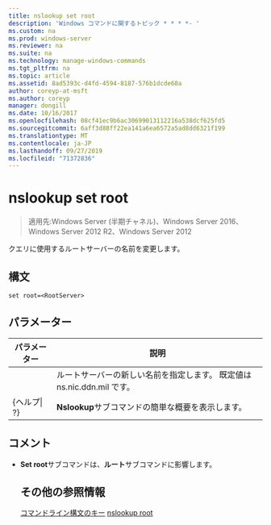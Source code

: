 ```yaml
---
title: nslookup set root
description: 'Windows コマンドに関するトピック * * * *- '
ms.custom: na
ms.prod: windows-server
ms.reviewer: na
ms.suite: na
ms.technology: manage-windows-commands
ms.tgt_pltfrm: na
ms.topic: article
ms.assetid: 8ad5393c-d4fd-4594-8187-576b1dcde60a
author: coreyp-at-msft
ms.author: coreyp
manager: dongill
ms.date: 10/16/2017
ms.openlocfilehash: 08cf41ec9b6ac30699013112216a538dcf625fd5
ms.sourcegitcommit: 6aff3d88ff22ea141a6ea6572a5ad8dd6321f199
ms.translationtype: MT
ms.contentlocale: ja-JP
ms.lasthandoff: 09/27/2019
ms.locfileid: "71372836"
---
```

# <a name="nslookup-set-root"></a>nslookup set root

>適用先:Windows Server (半期チャネル)、Windows Server 2016、Windows Server 2012 R2、Windows Server 2012

クエリに使用するルートサーバーの名前を変更します。
## <a name="syntax"></a>構文
```
set root=<RootServer>
```
## <a name="parameters"></a>パラメーター

|    パラメーター    |                                   説明                                    |
|-----------------|----------------------------------------------------------------------------------|
|  <RootServer>   | ルートサーバーの新しい名前を指定します。 既定値は ns.nic.ddn.mil です。 |
| {ヘルプ&#124; ?} |              **Nslookup**サブコマンドの簡単な概要を表示します。               |

## <a name="remarks"></a>コメント
- **Set root**サブコマンドは、**ルート**サブコマンドに影響します。
  ## <a name="additional-references"></a>その他の参照情報
  [コマンドライン構文のキー](command-line-syntax-key.md)
  [nslookup root](nslookup-root.md)
